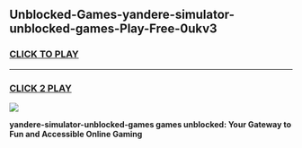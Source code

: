 
## Unblocked-Games-yandere-simulator-unblocked-games-Play-Free-0ukv3
<h3>
<a href="https://premium76.site?title=yandere-simulator-unblocked-games&ref=18A1">CLICK TO PLAY</a></h3>
<hr>

<h3>
<a href="https://premium76.site?title=yandere-simulator-unblocked-games&ref=18A1">CLICK 2 PLAY</a>
  
</h3>

<a href="https://premium76.site?title=yandere-simulator-unblocked-games&ref=18A1"><img src="https://clearcache.store/games.png"></a>


**yandere-simulator-unblocked-games games unblocked: Your Gateway to Fun and Accessible Online Gaming**
